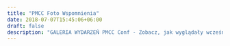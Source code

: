 ```yaml
---
title: "PMCC Foto Wspomnienia"
date: 2018-07-07T15:45:06+06:00
draft: false
description: "GALERIA WYDARZEŃ PMCC Conf - Zobacz, jak wyglądały wcześniejsze edycje naszej konferencji – pełne inspiracji, wiedzy i wyjątkowej atmosfery."
---
```

